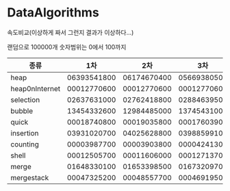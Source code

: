 # DataAlgorithms

속도비교(이상하게 짜서 그런지 결과가 이상하다...)

랜덤으로 100000개
숫자범위는 0에서 100까지

종류          | 1차           | 2차           | 3차           | 상황 
----          |----           |----           |----          |----  |
heap  		 	  |   06393541800	|  06174670400	|  05669380500 | ?????  
heap0nInternet|	  00012770600	|  00012770600	|  00012770600   
selection 		|	  02637631000	|  02762418800	|  02884639500   
bubble  			|   13454332600	|  12984485000	|  13745431000   
quick 		    |	  00018740800	|  00019035800  |  00017603900   
insertion 	 	|   03931020700	|  04025628800	|  03988599100   
counting  	  |   00003987700	|  00003903800	|  00004241300   
shell         |		00012505700	|  00011606000	|  00012713700   
merge 			  |   01648330100	|  01653398500	|  01673209700   
mergestack		|   00047325200	|  00048557700	|  00046919500   
